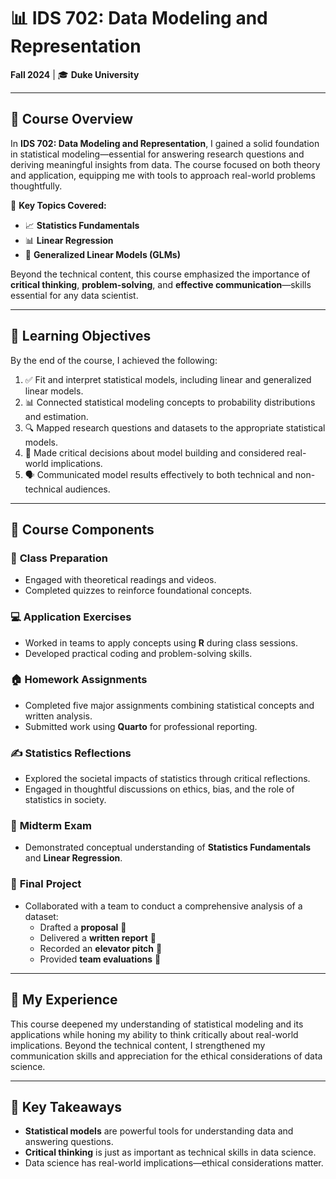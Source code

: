 # 📊 IDS 702: Data Modeling and Representation  
**Fall 2024** | 🎓 **Duke University**  

---

## 🏫 **Course Overview**  
In **IDS 702: Data Modeling and Representation**, I gained a solid foundation in statistical modeling—essential for answering research questions and deriving meaningful insights from data. The course focused on both theory and application, equipping me with tools to approach real-world problems thoughtfully.

🔑 **Key Topics Covered:**  
- 📈 **Statistics Fundamentals**  
- 📊 **Linear Regression**  
- 📐 **Generalized Linear Models (GLMs)**  

Beyond the technical content, this course emphasized the importance of **critical thinking**, **problem-solving**, and **effective communication**—skills essential for any data scientist.

---

## 🎯 **Learning Objectives**  
By the end of the course, I achieved the following:  

1. ✅ Fit and interpret statistical models, including linear and generalized linear models.  
2. 📊 Connected statistical modeling concepts to probability distributions and estimation.  
3. 🔍 Mapped research questions and datasets to the appropriate statistical models.  
4. 🧠 Made critical decisions about model building and considered real-world implications.  
5. 🗣️ Communicated model results effectively to both technical and non-technical audiences.  

---

## 📅 **Course Components**  

### 📝 **Class Preparation**  
- Engaged with theoretical readings and videos.  
- Completed quizzes to reinforce foundational concepts.

### 💻 **Application Exercises**  
- Worked in teams to apply concepts using **R** during class sessions.  
- Developed practical coding and problem-solving skills.

### 🏠 **Homework Assignments**  
- Completed five major assignments combining statistical concepts and written analysis.  
- Submitted work using **Quarto** for professional reporting.

### ✍️ **Statistics Reflections**  
- Explored the societal impacts of statistics through critical reflections.  
- Engaged in thoughtful discussions on ethics, bias, and the role of statistics in society.

### 🧪 **Midterm Exam**  
- Demonstrated conceptual understanding of **Statistics Fundamentals** and **Linear Regression**.  

### 🚀 **Final Project**  
- Collaborated with a team to conduct a comprehensive analysis of a dataset:  
   - Drafted a **proposal** 📄  
   - Delivered a **written report** 📝  
   - Recorded an **elevator pitch** 🎥  
   - Provided **team evaluations** 👥  

---

## 🌟 **My Experience**  
This course deepened my understanding of statistical modeling and its applications while honing my ability to think critically about real-world implications. Beyond the technical content, I strengthened my communication skills and appreciation for the ethical considerations of data science.  

---

## 📌 **Key Takeaways**  
- **Statistical models** are powerful tools for understanding data and answering questions.  
- **Critical thinking** is just as important as technical skills in data science.  
- Data science has real-world implications—ethical considerations matter.  

